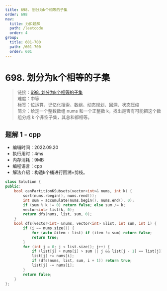 ```yaml
---
title: 698. 划分为k个相等的子集
order: 698
nav:
  title: 力扣题解
  path: /leetcode
  order: 4
group:
  title: 601-700
  path: /601-700
  order: 601
---
```


# 698. 划分为k个相等的子集
    
> 链接：[698. 划分为k个相等的子集](https://leetcode.cn/problems/partition-to-k-equal-sum-subsets/)  
> 难度：中等  
> 标签：位运算、记忆化搜索、数组、动态规划、回溯、状态压缩  
> 简介：给定一个整数数组  nums 和一个正整数 k，找出是否有可能把这个数组分成 k 个非空子集，其总和都相等。
      
## 题解 1 - cpp
- 编辑时间：2022.09.20
- 执行用时：4ms
- 内存消耗：9MB
- 编程语言：cpp
- 解法介绍：构造k个桶进行回溯+剪枝。
```cpp
class Solution {
public:
    bool canPartitionKSubsets(vector<int>& nums, int k) {
        sort(nums.rbegin(), nums.rend());
        int sum = accumulate(nums.begin(), nums.end(), 0);
        if (sum % k != 0) return false; else sum /= k;
        vector<int> list(k, 0);
        return dfs(nums, list, sum, 0);
    }
    bool dfs(vector<int> &nums, vector<int> &list, int sum, int i) {
        if (i == nums.size()) {
            for (auto &item : list) if (item != sum) return false;
            return true;
        }
        for (int j = 0; j < list.size(); j++) {
            if (list[j] + nums[i] > sum || j && list[j - 1] == list[j]) continue;
            list[j] += nums[i];
            if (dfs(nums, list, sum, i + 1)) return true;
            list[j] -= nums[i];
        }
        return false;
    }
};
```

      